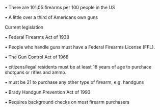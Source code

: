 • There are 101.05 firearms per 100 people in the US

• A little over a third of Americans own guns


Current legislation

• Federal Firearms Act of 1938

  • People who handle guns must have a Federal Firearms License (FFL).

• The Gun Control Act of 1968

  • citizens/legal residents must be at least 18 years of age to purchace shotguns or rifles and ammo.
  
  • must be 21 to purchase any other type of firearm, e.g. handguns

• Brady Handgun Prevention Act of 1993

  • Requires background checks on most firearm purchasers
  

